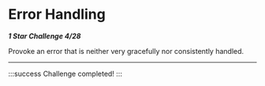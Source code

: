 # Error Handling

***1 Star Challenge 4/28***

Provoke an error that is neither very gracefully nor consistently handled.

---



:::success Challenge completed!
:::